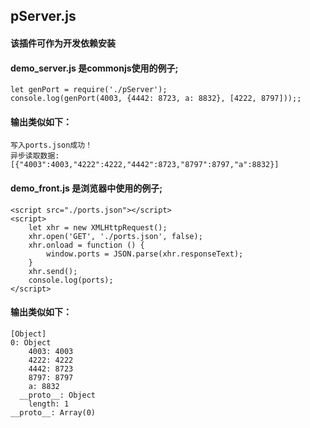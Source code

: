 ## pServer.js
#### 该插件可作为开发依赖安装
#### demo_server.js 是commonjs使用的例子;
```
let genPort = require('./pServer');
console.log(genPort(4003, {4442: 8723, a: 8832}, [4222, 8797]));;
```
#### 输出类似如下：
```
写入ports.json成功！
异步读取数据: [{"4003":4003,"4222":4222,"4442":8723,"8797":8797,"a":8832}]
```

#### demo_front.js 是浏览器中使用的例子;
```
<script src="./ports.json"></script>
<script>
    let xhr = new XMLHttpRequest();
    xhr.open('GET', './ports.json', false);
    xhr.onload = function () {
        window.ports = JSON.parse(xhr.responseText);
    }
    xhr.send();
    console.log(ports);
</script>
```

#### 输出类似如下：
```
[Object]
0: Object
    4003: 4003
    4222: 4222
    4442: 8723
    8797: 8797
    a: 8832
  __proto__: Object
    length: 1
__proto__: Array(0)
```
